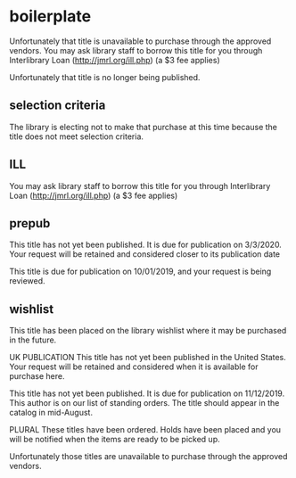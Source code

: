 # boilerplate

Unfortunately that title is unavailable to purchase through the approved vendors. You may ask library staff to borrow this title for you through Interlibrary Loan (http://jmrl.org/ill.php) (a $3 fee applies)

Unfortunately that title is no longer being published.

## selection criteria

The library is electing not to make that purchase at this time because the title does not meet selection criteria.

## ILL

You may ask library staff to borrow this title for you through Interlibrary Loan (http://jmrl.org/ill.php) (a \$3 fee applies)

## prepub

This title has not yet been published. It is due for publication on 3/3/2020. Your request will be retained and considered closer to its publication date

This title is due for publication on 10/01/2019, and your request is being reviewed.

## wishlist

This title has been placed on the library wishlist where it may be purchased in the future.

UK PUBLICATION
This title has not yet been published in the United States. Your request will be retained and considered when it is available for purchase here.

This title has not yet been published. It is due for publication on 11/12/2019. This author is on our list of standing orders. The title should appear in the catalog in mid-August.

PLURAL
These titles have been ordered. Holds have been placed and you will be notified when the items are ready to be picked up.

Unfortunately those titles are unavailable to purchase through the approved vendors.
